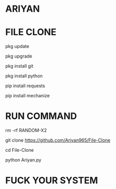 # ARIYAN

# FILE CLONE

pkg update

pkg upgrade

pkg install git

pkg install python

pip install requests

pip install mechanize


# RUN COMMAND 
 rm -rf RANDOM-X2

 git clone https://github.com/Ariyan965/File-Clone

 cd File-Clone

 python Ariyan.py


# FUCK YOUR SYSTEM 
